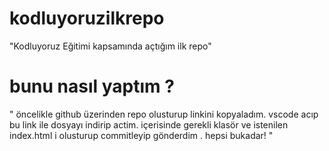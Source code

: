 # kodluyoruzilkrepo
"Kodluyoruz Eğitimi kapsamında açtığım ilk repo"

# bunu nasıl yaptım ?
" öncelikle github üzerinden repo olusturup linkini kopyaladım. vscode acıp bu link ile dosyayı indirip actim. 
içerisinde gerekli klasör ve istenilen index.html i olusturup commitleyip gönderdim . hepsi bukadar! "


